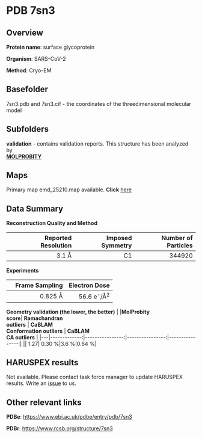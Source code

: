 # PDB 7sn3

## Overview

**Protein name**: surface glycoprotein

**Organism**: SARS-CoV-2

**Method**: Cryo-EM



## Basefolder

7sn3.pdb and 7sn3.cif - the coordinates of the threedimensional molecular model

## Subfolders





**validation** - contains validation reports. This structure has been analyzed by <br>  [**MOLPROBITY**](https://github.com/thorn-lab/coronavirus_structural_task_force/tree/master/pdb/surface_glycoprotein/SARS-CoV-2/7sn3/validation/molprobity)    



## Maps

Primary map emd_25210.map available. **Click** [here](http://ftp.wwpdb.org/pub/emdb/structures/EMD-25210/map/) 

## Data Summary
**Reconstruction Quality and Method**

|   | Reported Resolution | Imposed Symmetry | Number of Particles |
|---|-------------:|----------------:|--------------:|
|   |3.1 Å|C1|344920|

**Experiments**

|   | Frame Sampling | Electron Dose |
|---|-------------:|----------------:|
|   |0.825 Å|56.6 e<sup>-</sup>/Å<sup>2</sup>|

**Geometry validation (the lower, the better)**
|   |**MolProbity<br>score**| **Ramachandran<br>outliers** | **CaBLAM<br>Conformation outliers** | **CaBLAM<br>CA outliers** |
|---|-------------:|----------------:|----------------:|----------------:|
||  1.27|  0.30 %|3.6 %|0.64 %|

## HARUSPEX results

Not available. Please contact task force manager to update HARUSPEX results. Write an [issue](https://github.com/thorn-lab/coronavirus_structural_task_force/issues) to us.

## Other relevant links 
**PDBe**:  https://www.ebi.ac.uk/pdbe/entry/pdb/7sn3
 
**PDBr**: https://www.rcsb.org/structure/7sn3 

